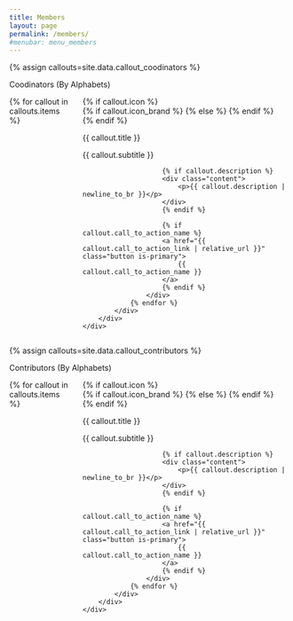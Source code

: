 ```yaml
---
title: Members
layout: page
permalink: /members/
#menubar: menu_members
---
```


{% assign callouts=site.data.callout_coodinators %}
<section class="hero {% if callouts.height %} {{ callouts.height }} {% else %} is-medium {% endif %} ">
    <div class="hero-body">
        <div class="container">
            <p class="title is-3 has-text-centered">
                    <span> Coodinators (By Alphabets) </span>
            </p>
            <div class="columns is-multiline is-centered">
                {% for callout in callouts.items %}
                    <div class="column is-4 has-text-centered">
                        {% if callout.icon %}
                        <div class="icon callout-icon">
                        {% if callout.icon_brand %}
                            <i class="fab {{ callout.icon }} fa-4x"></i>
                        {% else %}
                            <i class="fas {{ callout.icon }} fa-4x"></i>
                        {% endif %}
                        </div>
                        {% endif %}
                        <p class="title is-5">{{ callout.title }}</p>
                        <p class="subtitle is-5">{{ callout.subtitle }}</p>
                        
                        {% if callout.description %}
                        <div class="content">
                            <p>{{ callout.description | newline_to_br }}</p>
                        </div>
                        {% endif %}

                        {% if callout.call_to_action_name %}
                        <a href="{{ callout.call_to_action_link | relative_url }}" class="button is-primary">
                            {{ callout.call_to_action_name }}
                        </a>
                        {% endif %}
                    </div>
                {% endfor %}
            </div>
        </div>
    </div>
</section>

{% assign callouts=site.data.callout_contributors %}
<section class="hero {% if callouts.height %} {{ callouts.height }} {% else %} is-medium {% endif %} ">
    <div class="hero-body">
        <div class="container">
            <p class="title is-3 has-text-centered">
                    <span> Contributors (By Alphabets) </span>
            </p>
            <div class="columns is-multiline is-centered">
                {% for callout in callouts.items %}
                    <div class="column is-4 has-text-centered">
                        {% if callout.icon %}
                        <div class="icon callout-icon">
                        {% if callout.icon_brand %}
                            <i class="fab {{ callout.icon }} fa-4x"></i>
                        {% else %}
                            <i class="fas {{ callout.icon }} fa-4x"></i>
                        {% endif %}
                        </div>
                        {% endif %}
                        <p class="title is-5">{{ callout.title }}</p>
                        <p class="subtitle is-5">{{ callout.subtitle }}</p>
                        
                        {% if callout.description %}
                        <div class="content">
                            <p>{{ callout.description | newline_to_br }}</p>
                        </div>
                        {% endif %}

                        {% if callout.call_to_action_name %}
                        <a href="{{ callout.call_to_action_link | relative_url }}" class="button is-primary">
                            {{ callout.call_to_action_name }}
                        </a>
                        {% endif %}
                    </div>
                {% endfor %}
            </div>
        </div>
    </div>
</section>
